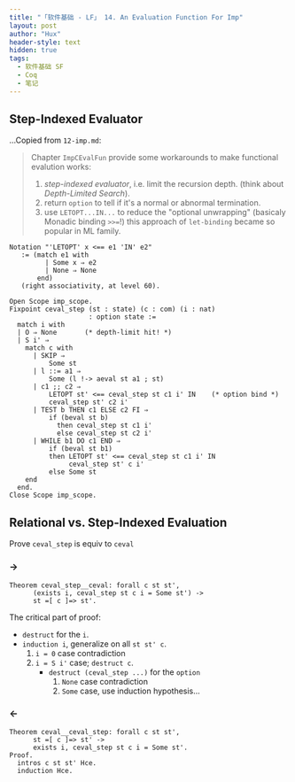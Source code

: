 ```yaml
---
title: "「软件基础 - LF」 14. An Evaluation Function For Imp"
layout: post
author: "Hux"
header-style: text
hidden: true
tags:
  - 软件基础 SF
  - Coq
  - 笔记
---
```



Step-Indexed Evaluator
----------------------

...Copied from `12-imp.md`:

> Chapter `ImpCEvalFun` provide some workarounds to make functional evalution works:
> 1. _step-indexed evaluator_, i.e. limit the recursion depth. (think about _Depth-Limited Search_). 
> 2. return `option` to tell if it's a normal or abnormal termination.
> 3. use `LETOPT...IN...` to reduce the "optional unwrapping" (basicaly Monadic binding `>>=`!)
>    this approach of `let-binding` became so popular in ML family.


```coq
Notation "'LETOPT' x <== e1 'IN' e2"
   := (match e1 with
         | Some x ⇒ e2
         | None ⇒ None
       end)
   (right associativity, at level 60).

Open Scope imp_scope.
Fixpoint ceval_step (st : state) (c : com) (i : nat)
                    : option state :=
  match i with
  | O ⇒ None       (* depth-limit hit! *)
  | S i' ⇒
    match c with
      | SKIP ⇒
          Some st
      | l ::= a1 ⇒
          Some (l !-> aeval st a1 ; st)
      | c1 ;; c2 ⇒
          LETOPT st' <== ceval_step st c1 i' IN    (* option bind *)
          ceval_step st' c2 i'
      | TEST b THEN c1 ELSE c2 FI ⇒
          if (beval st b)
            then ceval_step st c1 i'
            else ceval_step st c2 i'
      | WHILE b1 DO c1 END ⇒
          if (beval st b1)
          then LETOPT st' <== ceval_step st c1 i' IN
               ceval_step st' c i'
          else Some st
    end
  end.
Close Scope imp_scope.
```



Relational vs. Step-Indexed Evaluation
--------------------------------------

Prove `ceval_step` is equiv to `ceval`


### ->

```coq
Theorem ceval_step__ceval: forall c st st',
      (exists i, ceval_step st c i = Some st') ->
      st =[ c ]=> st'.
```

The critical part of proof:

- `destruct` for the `i`.
- `induction i`, generalize on all `st st' c`. 
  1. `i = 0` case contradiction
  2. `i = S i'` case;
     `destruct c`. 
      - `destruct (ceval_step ...)` for the `option`
        1. `None` case contradiction
        2. `Some` case, use induction hypothesis...
    

### <-

```coq
Theorem ceval__ceval_step: forall c st st',
      st =[ c ]=> st' ->
      exists i, ceval_step st c i = Some st'.
Proof.
  intros c st st' Hce.
  induction Hce.
```



